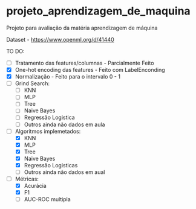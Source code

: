 # projeto_aprendizagem_de_maquina
Projeto para avaliação da matéria aprendizagem de máquina


Dataset - https://www.openml.org/d/41440


TO DO:
  - [ ] Tratamento das features/columnas - Parcialmente Feito
  - [x] One-hot encoding das features - Feito com LabelEnconding
  - [x] Normalização - Feito para o intervalo 0 - 1
  - [ ] Grind Search:
    - [ ] KNN
    - [ ] MLP
    - [ ] Tree
    - [ ] Naive Bayes
    - [ ] Regressão Logistica
    - [ ] Outros ainda não dados em aula
  - [ ] Algoritmos implemetados:
    - [x] KNN
    - [x] MLP
    - [x] Tree
    - [x] Naive Bayes
    - [x] Regressão Logisticas
    - [ ] Outros ainda não dados em aual
   - [ ] Métricas:
      - [x] Acurácia
      - [x] F1
      - [ ] AUC-ROC multipla
